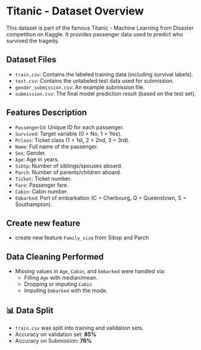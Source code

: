 # Titanic - Dataset Overview

This dataset is part of the famous Titanic - Machine Learning from Disaster competition on Kaggle. It provides passenger data used to predict who survived the tragedy.

##  Dataset Files

- `train.csv`: Contains the labeled training data (including survival labels).
- `test.csv`: Contains the unlabeled test data used for submission.
- `gender_submission.csv`: An example submission file.
- `submission.csv`: The final model prediction result (based on the test set).

##  Features Description

- `PassengerId`: Unique ID for each passenger.
- `Survived`: Target variable (0 = No, 1 = Yes).
- `Pclass`: Ticket class (1 = 1st, 2 = 2nd, 3 = 3rd).
- `Name`: Full name of the passenger.
- `Sex`: Gender.
- `Age`: Age in years.
- `SibSp`: Number of siblings/spouses aboard.
- `Parch`: Number of parents/children aboard.
- `Ticket`: Ticket number.
- `Fare`: Passenger fare.
- `Cabin`: Cabin number.
- `Embarked`: Port of embarkation (C = Cherbourg, Q = Queenstown, S = Southampton).

##  Create new feature
- create new feature `Family_size` from Sibsp and Parch
##  Data Cleaning Performed

- Missing values in `Age`, `Cabin`, and `Embarked` were handled via:
  - Filling `Age` with median/mean.
  - Dropping or imputing `Cabin` 
  - Imputing `Embarked` with the mode.

## 📊 Data Split

- `train.csv` was split into training and validation sets.
- Accuracy on validation set: **85%**
- Accuracy on Submission: **76%**

